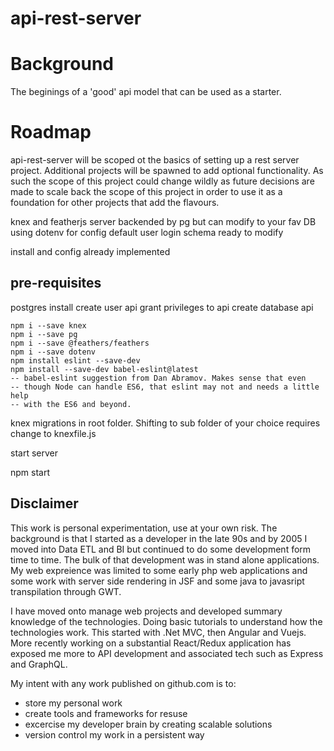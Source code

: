 # api-rest-server

Background
==========

The beginings of a 'good' api model that can be used as a starter.

Roadmap
=======
api-rest-server will be scoped ot the basics of setting up a rest server project. Additional projects will be spawned to add optional functionality.
As such the scope of this project could change wildly as future decisions are made to scale back the scope of this project in order to use it as a foundation for other projects that add the flavours.




knex and featherjs server
backended by pg but can modify to your fav DB
using dotenv for config
default user login schema ready to modify

install and config already implemented

pre-requisites
--------------
postgres install
create user api
grant privileges to api
create database api


    npm i --save knex
    npm i --save pg
    npm i --save @feathers/feathers
    npm i --save dotenv
    npm install eslint --save-dev
    npm install --save-dev babel-eslint@latest
    -- babel-eslint suggestion from Dan Abramov. Makes sense that even 
    -- though Node can handle ES6, that eslint may not and needs a little help
    -- with the ES6 and beyond.

knex migrations in root folder.
Shifting to sub folder of your choice requires change to knexfile.js

start server

npm start

Disclaimer
----------

This work is personal experimentation, use at your own risk. The background is that I started as a developer in the late 90s and by 2005 I moved into Data ETL and BI but continued to do some development form time to time. The bulk of that development was in stand alone applications. My web expreience was limited to some early php web applications and some work with server side rendering in JSF and some java to javasript transpilation through GWT.

I have moved onto manage web projects and developed summary knowledge of the technologies. Doing basic tutorials to understand how the technologies work. This started with .Net MVC, then Angular and Vuejs. More recently working on a substantial React/Redux application has exposed me more to API development and associated tech such as Express and GraphQL.

My intent with any work published on github.com is to:
- store my personal work
- create tools and frameworks for resuse
- excercise my developer brain by creating scalable solutions
- version control my work in a persistent way




